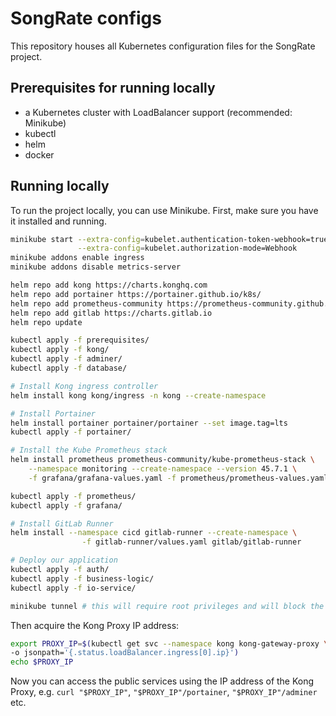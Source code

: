 # SongRate configs

This repository houses all Kubernetes configuration files for the SongRate project.

## Prerequisites for running locally

- a Kubernetes cluster with LoadBalancer support (recommended: Minikube)
- kubectl
- helm
- docker

## Running locally

To run the project locally, you can use Minikube. First, make sure you have it installed and running.

```bash
minikube start --extra-config=kubelet.authentication-token-webhook=true \
               --extra-config=kubelet.authorization-mode=Webhook
minikube addons enable ingress
minikube addons disable metrics-server

helm repo add kong https://charts.konghq.com
helm repo add portainer https://portainer.github.io/k8s/
helm repo add prometheus-community https://prometheus-community.github.io/helm-charts
helm repo add gitlab https://charts.gitlab.io
helm repo update

kubectl apply -f prerequisites/
kubectl apply -f kong/
kubectl apply -f adminer/
kubectl apply -f database/

# Install Kong ingress controller
helm install kong kong/ingress -n kong --create-namespace

# Install Portainer
helm install portainer portainer/portainer --set image.tag=lts
kubectl apply -f portainer/

# Install the Kube Prometheus stack
helm install prometheus prometheus-community/kube-prometheus-stack \
    --namespace monitoring --create-namespace --version 45.7.1 \
    -f grafana/grafana-values.yaml -f prometheus/prometheus-values.yaml

kubectl apply -f prometheus/
kubectl apply -f grafana/

# Install GitLab Runner
helm install --namespace cicd gitlab-runner --create-namespace \
                -f gitlab-runner/values.yaml gitlab/gitlab-runner

# Deploy our application
kubectl apply -f auth/
kubectl apply -f business-logic/
kubectl apply -f io-service/

minikube tunnel # this will require root privileges and will block the terminal
```

Then acquire the Kong Proxy IP address:

```bash
export PROXY_IP=$(kubectl get svc --namespace kong kong-gateway-proxy \
-o jsonpath='{.status.loadBalancer.ingress[0].ip}')
echo $PROXY_IP
```

Now you can access the public services using the IP address of the Kong Proxy,
e.g. `curl "$PROXY_IP"`, `"$PROXY_IP"/portainer`, `"$PROXY_IP"/adminer` etc.
